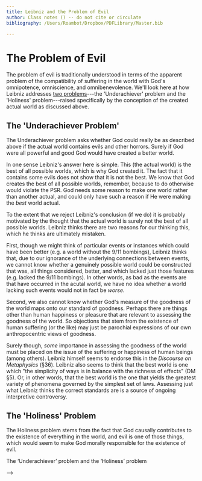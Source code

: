 ```yaml
---
title: Leibniz and the Problem of Evil
author: Class notes () -- do not cite or circulate
bibliography: /Users/Roambot/Dropbox/PDFLibrary/Master.bib

---
```





# The Problem of Evil

The problem of evil is traditionally understood in terms of the apparent problem of the compatibility of suffering in the world with God's omnipotence, omniscience, and omnibenevolence. We'll look here at how Leibniz addresses [two problems](http://plato.stanford.edu/entries/leibniz-evil)---the 'Underachiever' problem and the 'Holiness' problem---raised specifically by the conception of the created actual world as discussed above. 

## The 'Underachiever Problem' ##

The Underachiever problem asks whether God could really be as described above if the actual world contains evils and other horrors. Surely if God were all powerful and good God would have created a better world. 

In one sense Leibniz's answer here is simple. This (the actual world) is the best of all possible worlds, which is why God created it. The fact that it contains some evils does not show that it is not the best. We know that God creates the best of all possible worlds, remember, because to do otherwise would violate the PSR. God needs some reason to make one world rather than another actual, and could only have such a reason if He were making the *best* world actual. 

To the extent that we reject Leibniz's conclusion (if we do) it is probably motivated by the thought that the actual world is surely not the best of all possible worlds. Leibniz thinks there are two reasons for our thinking this, which he thinks are ultimately mistaken.

First, though we might think of particular events or instances which could have been better (e.g. a world without the 9/11 bombings), Leibniz thinks that, due to our ignorance of the underlying connections between events, we cannot know whether a genuinely possible world could be constructed that was, all things considered, better, and which lacked just those features (e.g. lacked the 9/11 bombings). In other words, as bad as the events are that have occurred in the acutal world, we have no idea whether a world lacking such events would not in fact be *worse*.

Second, we also cannot know whether God's measure of the goodness of the world maps onto our standard of goodness. Perhaps there are things other than human happiness or pleasure that are relevant to assessing the goodness of the world. So objections that stem from the existence of human suffering (or the like) may just be parochial expressions of our own anthropocentric views of goodness. 

Surely though, *some* importance in assessing the goodness of the world must be placed on the issue of the suffering or happiness of human beings (among others). Leibniz himself seems to endorse this in the *Discourse on Metaphysics* (§36). Leibniz also seems to think that the best world is one which "the simplicity of ways is in balance with the richness of effects" (DM §5). Or, in other words, that the best world is the one that yields the greatest variety of phenomena governed by the simplest set of laws. Assessing just what Leibniz thinks the correct standards are is a source of ongoing interpretive controversy.

## The 'Holiness' Problem ##

The Holiness problem stems from the fact that God causally contributes to the existence of everything in the world, and evil is one of those things, which would seem to make God morally responsible for the existence of evil.



The ‘Underachiever’ problem and the ‘Holiness’ problem

<!-- TODO: discuss two problems and Leibniz's solutions to them; cf. http://plato.stanford.edu/entries/leibniz-evil -->
-->
